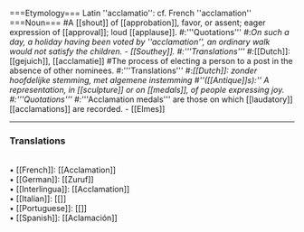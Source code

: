 ===Etymology===
Latin ''acclamatio'': cf. French ''acclamation''
===Noun===
#A [[shout]] of [[approbation]], favor, or assent; eager expression of [[approval]]; loud [[applause]].
#:'''Quotations'''
#:*On such a day, a holiday having been voted by ''acclamation'', an ordinary walk would not satisfy the children. - [[Southey]].
#:'''Translations'''
#:*[[Dutch]]: [[gejuich]], [[acclamatie]]
#The process of electing a person to a post in the absence of other nominees.
#:'''Translations'''
#:*[[Dutch]]: zonder hoofdelijke stemming, met algemene instemming
#''([[Antique]]s):'' A representation, in [[sculpture]] or on [[medals]], of people expressing joy.
#:'''Quotations'''
#:*'''Acclamation medals''' are those on which [[laudatory]] [[acclamations]] are recorded. - [[Elmes]]

<HR> <P> <H3>Translations</H3>
<BR>• [[French]]: [[Acclamation]]
<BR>• [[German]]: [[Zuruf]]
<BR>• [[Interlingua]]: [[Acclamation]]
<BR>• [[Italian]]: [[]]
<BR>• [[Portuguese]]: [[]]
<BR>• [[Spanish]]: [[Aclamación]]
<BR>